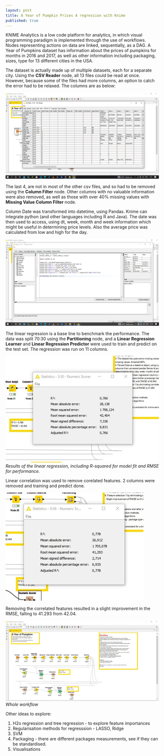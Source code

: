 ```yaml
---
layout: post
title: A Year of Pumpkin Prices A regression with Knime
published: true
---
```

KNIME Analytics is a low code platform for analytics, in which visual programming paradigm is implemented through the use of workflows. Nodes representing actions on data are linked, sequentially, as a DAG. A Year of Pumpkins dataset has information about the prices of pumpkins for months in 2016 and 2017, as well as other information including packaging, sizes, type for 13 different cities in the USA. 

The dataset is actually made up of multiple datasets, each for a separate city. Using the **CSV Reader** node, all 13 files could be read at once. However, because some of the files had more columns, an option to catch the error had to be relaxed.
The columns are as below:

![below](./images/columns.jpg) 

The last 4, are not in most of the other csv files, and so had to be removed using the **Column Filter** node. Other columns with no valuable information were also removed, as well as those with over 40% missing values with **Missing Value Column Filter** node. 

Column Date was transformed into datetime, using Pandas. Knime can integrate python (and other languages including R and Java). The date was then used to access, using dt, week, month and week information which might be useful in determining price levels. Also the average price was calculated from low and high for the day. 

![script](./images/py_script.jpg)

The linear regression is a base line to benchmark the performance. The data was split 70:30 using the **Partitioning** node, and a **Linear Regression Learner** and **Linear Regression Predictor** were used to train and predict on the test set.
The regression was run on 11 columns. 

![reg1](./images/results1.jpg)
*Results of the linear regression, including R-squared for model fit and RMSE for performance.* 

Linear correlation was used to remove corelated features. 2 columns were removed and training and predict done.

![res2](./images/results2.jpg)

Removing the correlated features resulted in a slight improvement in the RMSE, falling to 41.293 from 42.04. 

![whole](./images/pumpkins_shot.jpg)
*Whole workflow*

Other ideas to explore:
1. H2o regression and tree regression - to explore feature importances 
2. Regularisation methods for regresssion - LASSO, Ridge
3. SVM
4. Packaging - there are different packages measurements, see if they can be standardised.
5. Visualisations